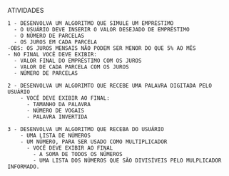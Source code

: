 ATIVIDADES 

    1 - DESENVOLVA UM ALGORITMO QUE SIMULE UM EMPRÉSTIMO
      - O USUÁRIO DEVE INSERIR O VALOR DESEJADO DE EMPRÉSTIMO
      - O NÚMERO DE PARCELAS
      - OS JUROS EM CADA PARCELA
    -OBS: OS JUROS MENSAIS NÃO PODEM SER MENOR DO QUE 5% AO MÊS
    - NO FINAL VOCÊ DEVE EXIBIR:
      - VALOR FINAL DO EMPRÉSTIMO COM OS JUROS
      - VALOR DE CADA PARCELA COM OS JUROS
      - NÚMERO DE PARCELAS

    2 - DESENVOLVA UM ALGORIMTO QUE RECEBE UMA PALAVRA DIGITADA PELO USUÁRIO
        - VOCÊ DEVE EXIBIR AO FINAL:
          - TAMANHO DA PALAVRA
          - NÚMERO DE VOGAIS
          - PALAVRA INVERTIDA

    3 - DESENVOLVA UM ALGORITMO QUE RECEBA DO USUÁRIO
        - UMA LISTA DE NÚMEROS
        - UM NÚMERO, PARA SER USADO COMO MULTIPLICADOR
          - VOCÊ DEVE EXIBIR AO FINAL
            - A SOMA DE TODOS OS NÚMEROS
            - UMA LISTA DOS NÚMEROS QUE SÃO DIVISÍVEIS PELO MULPLICADOR INFORMADO.
    
